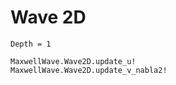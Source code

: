 # Wave 2D

```@contents
Depth = 1
```

```@docs
MaxwellWave.Wave2D.update_u!
MaxwellWave.Wave2D.update_v_nabla2!
```

```@index
```